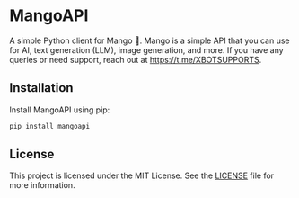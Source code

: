 # MangoAPI
A simple Python client for Mango 🥭. Mango is a simple API that you can use for AI, text generation (LLM), image generation, and more. If you have any queries or need support, reach out at https://t.me/XBOTSUPPORTS.

## Installation

Install MangoAPI using pip:
```bash
pip install mangoapi
```

## License
This project is licensed under the MIT License. See the [LICENSE](LICENSE) file for more information.
